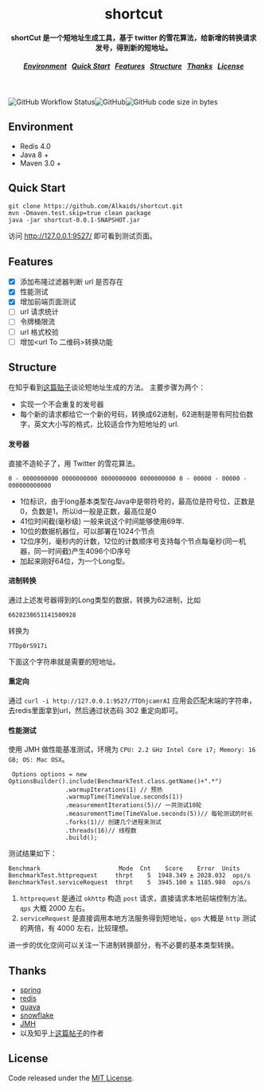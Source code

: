 <h1 align="center">
  <br>
  shortcut
  <h4 align="center">
shortCut 是一个短地址生成工具，基于 twitter 的雪花算法，给新增的转换请求发号，得到新的短地址。
  </h4>
  <h5 align="center">
<a href="#Environment">Environment</a>&nbsp;&nbsp;
<a href="#Quick Start">Quick Start</a>&nbsp;&nbsp;
<a href="#Features">Features</a>&nbsp;&nbsp;
<a href="#Structure">Structure</a>&nbsp;&nbsp;
<a href="#Thanks">Thanks</a>&nbsp;&nbsp;
<a href="#License">License</a>
</h5>
  <br>
</h1>

![GitHub Workflow Status](https://img.shields.io/github/workflow/status/Alkaids/shortcut/build)![GitHub](https://img.shields.io/github/license/Alkaids/shortcut)![GitHub code size in bytes](https://img.shields.io/github/languages/code-size/alkaids/shortcut)

## Environment

* Redis 4.0
* Java 8 +
* Maven 3.0 +


## Quick Start

```
git clone https://github.com/Alkaids/shortcut.git
mvn -Dmaven.test.skip=true clean package
java -jar shortcut-0.0.1-SNAPSHOT.jar
```

访问 http://127.0.0.1:9527/ 即可看到测试页面。

## Features

- [X] 添加布隆过滤器判断 url 是否存在
- [X] 性能测试
- [X] 增加前端页面测试
- [ ] url 请求统计
- [ ] 令牌桶限流
- [ ] url 格式校验
- [ ] 增加<url To 二维码>转换功能

## Structure

在知乎看到[这篇贴子](https://www.zhihu.com/question/29270034/answer/46446911)谈论短地址生成的方法。
主要步骤为两个：

* 实现一个不会重复的发号器
* 每个新的请求都给它一个新的号码，转换成62进制，62进制是带有阿拉伯数字，英文大小写的格式，比较适合作为短地址的 url.

#### 发号器
直接不造轮子了，用 Twitter 的雪花算法。

```
0 - 0000000000 0000000000 0000000000 0000000000 0 - 00000 - 00000 - 000000000000 
```

 * 1位标识，由于long基本类型在Java中是带符号的，最高位是符号位，正数是0，负数是1，所以id一般是正数，最高位是0
 * 41位时间截(毫秒级) 一般来说这个时间能够使用69年.
 * 10位的数据机器位，可以部署在1024个节点
 * 12位序列，毫秒内的计数，12位的计数顺序号支持每个节点每毫秒(同一机器，同一时间截)产生4096个ID序号
 * 加起来刚好64位，为一个Long型。

#### 进制转换
通过上述发号器得到的Long类型的数据，转换为62进制，比如

```
6628238651141500928
```

转换为

```
7TDp0rS917i
```

下面这个字符串就是需要的短地址。

#### 重定向

通过 ` curl -i http://127.0.0.1:9527/7TDhjcamrAI ` 应用会匹配末端的字符串，去redis里面拿到url，然后通过状态码 302 重定向即可。

#### 性能测试

使用 JMH 做性能基准测试，环境为 `CPU: 2.2 GHz Intel Core i7; Memory: 16 GB; OS: Mac OSX`。
```
 Options options = new OptionsBuilder().include(BenchmarkTest.class.getName()+".*")
                .warmupIterations(1) // 预热
                .warmupTime(TimeValue.seconds(1))
                .measurementIterations(5)// 一共测试10轮
                .measurementTime(TimeValue.seconds(5))// 每轮测试的时长
                .forks(1)// 创建几个进程来测试
                .threads(16)// 线程数
                .build();
```
测试结果如下：
```
Benchmark                      Mode  Cnt    Score    Error  Units
BenchmarkTest.httprequest     thrpt    5  1948.349 ± 2028.032  ops/s
BenchmarkTest.serviceRequest  thrpt    5  3945.100 ± 1185.980  ops/s
```
1. `httprequest` 是通过 `okhttp` 构造 `post` 请求，直接请求本地前端控制方法。`qps` 大概 2000 左右。
2. `serviceRequest` 是直接调用本地方法服务得到短地址，`qps` 大概是 `http` 测试的两倍，有 4000 左右，比较理想。

进一步的优化空间可以关注一下进制转换部分，有不必要的基本类型转换。

## Thanks

* [spring](https://spring.io/)
* [redis](https://redis.io/)
* [guava](https://github.com/google/guava)
* [snowflake](https://developer.twitter.com/en/docs/basics/twitter-ids)
* [JMH](http://openjdk.java.net/projects/code-tools/jmh/)
* 以及知乎上[这篇帖子](https://www.zhihu.com/question/29270034/answer/46446911)的作者


## License

Code released under the [MIT License](https://github.com/Alkaids/shortcut/blob/master/LICENSE).